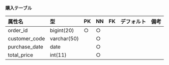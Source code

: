 **購入テーブル**

|属性名|型|PK|NN|FK|デフォルト|備考|
|:---|:---|:---|:---|:---|:---|:---|
|order_id|bigint(20)|○|○|||
|customer_code|varchar(50)||○|||
|purchase_date|date||○|||
|total_price|int(11)||○|||
